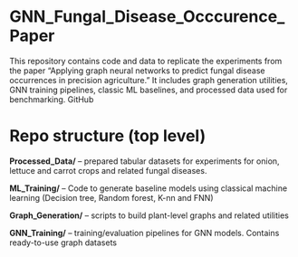 # GNN_Fungal_Disease_Occcurence_Paper

This repository contains code and data to replicate the experiments from the paper “Applying graph neural networks to predict fungal disease occurrences in precision agriculture.” It includes graph generation utilities, GNN training pipelines, classic ML baselines, and processed data used for benchmarking. 
GitHub

# Repo structure (top level)

**Processed_Data/** – prepared tabular datasets for experiments for onion, lettuce and carrot crops and related fungal diseases.

**ML_Training/** – Code to generate baseline models using classical machine learning (Decision tree, Random forest, K-nn and FNN)

**Graph_Generation/** – scripts to build plant-level graphs and related utilities

**GNN_Training/** – training/evaluation pipelines for GNN models. Contains ready-to-use graph datasets

